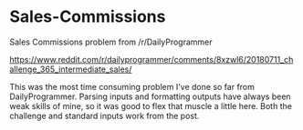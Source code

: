 # Sales-Commissions
Sales Commissions problem from /r/DailyProgrammer

https://www.reddit.com/r/dailyprogrammer/comments/8xzwl6/20180711_challenge_365_intermediate_sales/

This was the most time consuming problem I've done so far from DailyProgrammer. Parsing inputs and formatting outputs have always
been weak skills of mine, so it was good to flex that muscle a little here. Both the challenge and standard inputs work from the post.
